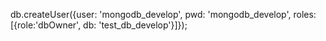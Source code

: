 db.createUser({user: 'mongodb_develop', pwd: 'mongodb_develop', roles:[{role:'dbOwner', db: 'test_db_develop'}]});

